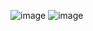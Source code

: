![image](https://github.com/MarjorieNevarez/calendariodegooglefinal/assets/151756579/32203f03-209d-46af-960c-c0bed5ac35ef) 
![image](https://github.com/MarjorieNevarez/calendariodegooglefinal/assets/151756579/3c1c2bff-10c7-4841-95b0-cd61a27a62d3)


